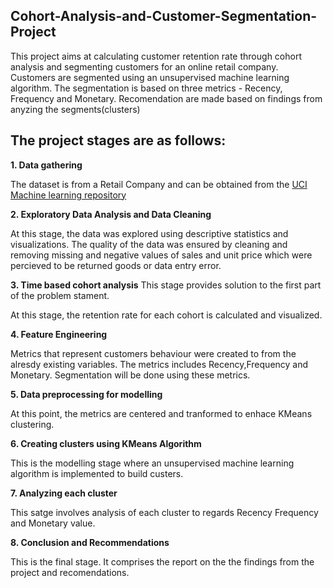 ## Cohort-Analysis-and-Customer-Segmentation-Project

This project aims at calculating customer retention rate through cohort analysis and segmenting customers for an online retail company.
Customers are segmented using an unsupervised machine learning algorithm. The segmentation is based on three metrics - Recency, Frequency and Monetary.
Recomendation are made based on findings from anyzing the segments(clusters)


## The project stages are as follows:

**1. Data gathering**

The dataset is from a  Retail Company and can be obtained from the [UCI Machine learning repository](https://archive.ics.uci.edu/ml/datasets/online+retail)

**2. Exploratory Data Analysis and Data Cleaning**

At this stage, the data was explored using descriptive statistics and visualizations.
The quality of the data was ensured by cleaning and removing missing and  negative values of sales and unit price which were  percieved to be returned goods or data entry error.

**3. Time based cohort analysis**
This stage provides solution to the first part of the problem stament.

At this stage, the retention rate for each cohort is calculated and visualized. 


**4. Feature Engineering**

Metrics that represent customers behaviour were created to from the alresdy existing variables.
The metrics includes Recency,Frequency and Monetary.
Segmentation will be done using these metrics.

**5. Data preprocessing for modelling**

At this point, the metrics are centered and tranformed to enhace KMeans clustering.

**6. Creating clusters using KMeans Algorithm**

This is the modelling stage where an unsupervised machine learning algorithm is implemented to build custers. 

**7. Analyzing each cluster**

This satge involves analysis of  each cluster to regards Recency Frequency and Monetary value.

**8. Conclusion and Recommendations**

This is the final stage. It comprises the report on the the findings from the project and recomendations.
